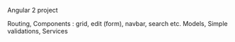 Angular 2 project

Routing,
Components : grid, edit (form), navbar, search etc.
Models,
Simple validations,
Services
